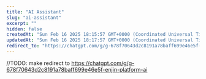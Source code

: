 ```yaml
---
title: "AI Assistant"
slug: "ai-assistant"
excerpt: ""
hidden: false
createdAt: "Sun Feb 16 2025 18:15:57 GMT+0000 (Coordinated Universal Time)"
updatedAt: "Sun Feb 16 2025 18:17:57 GMT+0000 (Coordinated Universal Time)"
redirect_to: "https://chatgpt.com/g/g-678f70643d2c8191a78baff699e46e5f-enjin-platform-ai"
---
```

//TODO: make redirect to https://chatgpt.com/g/g-678f70643d2c8191a78baff699e46e5f-enjin-platform-ai